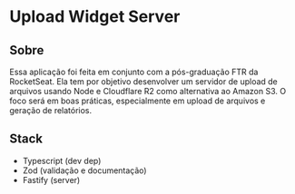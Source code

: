 # Upload Widget Server

## Sobre

Essa aplicação foi feita em conjunto com a pós-graduação FTR da RocketSeat. Ela tem por objetivo desenvolver um servidor de upload de arquivos usando Node e Cloudflare R2 como alternativa ao Amazon S3. O foco será em boas práticas, especialmente em upload de arquivos e geração de relatórios.

## Stack

- Typescript (dev dep)
- Zod (validação e documentação)
- Fastify (server)
